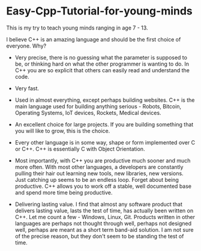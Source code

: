 # Easy-Cpp-Tutorial-for-young-minds

This is my try to teach young minds ranging in age 7 - 13.

I believe C++ is an amazing language and should be the first choice of everyone. Why?

- Very precise, there is no guessing what the parameter is supposed to be, or thinking hard on what the other programmer is wanting to do. In C++ you are so explicit that others can easily read and understand the code.

- Very fast.

- Used in almost everything, except perhaps building websites. C++ is the main language used for building anything serious - Robots, Bitcoin, Operating Systems, IoT devices, Rockets, Medical devices.

- An excellent choice for large projects. If you are building something that you will like to grow, this is the choice.

- Every other language is in some way, shape or form implemented over C or C++.  C++ is essentially C with Object Orientation.

- Most importantly, with C++ you are productive much sooner and much more often.  With most other languages, a developers are constantly pulling their hair out learning new tools, new libraries, new versions. Just catching up seems to be an endless loop. Forget about being productive. C++ allows you to work off a stable, well documented base and spend more time being productive.

- Delivering lasting value. I find that almost any software product that delivers lasting value, lasts the test of time, has actually been written on C++. Let me count a few - Windows, Linux, Git. Products written in other languages are perhaps not thought through well, perhaps not designed well, perhaps are meant as a short term band-aid solution. I am not sure of the precise reason, but they don't seem to be standing the test of time.
